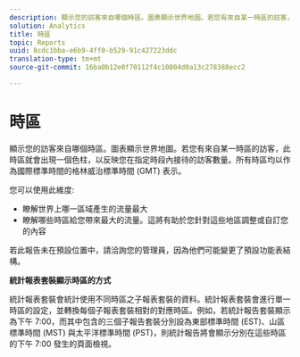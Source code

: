 ```yaml
---
description: 顯示您的訪客來自哪個時區。圖表顯示世界地圖。若您有來自某一時區的訪客，此時區就會出現一個色柱，以反映您在指定時段內接待的訪客數量。所有時區均以作為國際標準時間的格林威治標準時間 (GMT) 表示。
solution: Analytics
title: 時區
topic: Reports
uuid: 8cdc1bba-e6b9-4ff0-b529-91c427223ddc
translation-type: tm+mt
source-git-commit: 16ba0b12e0f70112f4c10804d0a13c278388ecc2

---
```



# 時區

顯示您的訪客來自哪個時區。圖表顯示世界地圖。若您有來自某一時區的訪客，此時區就會出現一個色柱，以反映您在指定時段內接待的訪客數量。所有時區均以作為國際標準時間的格林威治標準時間 (GMT) 表示。

您可以使用此維度:

* 瞭解世界上哪一區域產生的流量最大
* 瞭解哪些時區給您帶來最大的流量。這將有助於您針對這些地區調整或自訂您的內容

若此報告未在預設位置中，請洽詢您的管理員，因為他們可能變更了預設功能表結構。

**統計報表套裝顯示時區的方式**

統計報表套裝會統計使用不同時區之子報表套裝的資料。統計報表套裝會進行單一時區的設定，並轉換每個子報表套裝相對的對應時區。例如，若統計報告套裝顯示為下午 7:00，而其中包含的三個子報告套裝分別設為東部標準時間 (EST)、山區標準時間 (MST) 與太平洋標準時間 (PST)，則統計報告將會顯示分別在這些時區的下午 7:00 發生的頁面檢視。
